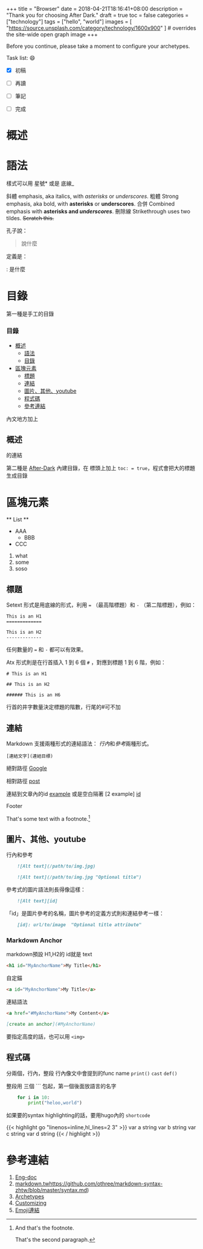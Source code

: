 +++
title = "Browser"
date = 2018-04-21T18:16:41+08:00
description = "Thank you for choosing After Dark."
draft = true
toc = false
categories = ["technology"]
tags = ["hello", "world"]
images = [
  "https://source.unsplash.com/category/technology/1600x900"
] # overrides the site-wide open graph image
+++

Before you continue, please take a moment to configure your archetypes.


<!--more-->

Task list: :smile:

- [x] 初稿
- [ ] 再讀
- [ ] 筆記
- [ ] 完成


# 概述


# 語法

樣式可以用 星號\* 或是 底線\_

斜體 emphasis, aka italics, with *asterisks* or _underscores_.
粗體 Strong emphasis, aka bold, with **asterisks** or __underscores__.
合併 Combined emphasis with **asterisks and _underscores_**.
刪除線 Strikethrough uses two tildes. ~~Scratch this.~~


孔子說：

> 說什麼

定義是：

: 是什麼


# 目錄

第一種是手工的目錄

<h3 id="toc">目錄</h3>

*   [概述](#overview)
	* [語法](#syntax)	
	* [目錄](#toc)
*   [區塊元素](#block)
	* [標題](#caption)
	* [連結](#link)
	* [圖片、其他、youtube](#media)
	* [程式碼](#code)
	* [參考連結](#ref)


內文地方加上 <h2 id="overview">概述</h2>的連結

第二種是 [After-Dark](https://comfusion.github.io/after-dark/)  內建目錄，在
標頭上加上  `toc: = true`，程式會把大的標題生成目錄


區塊元素
========

 ** List **

* AAA
	* BBB
* CCC


1. what
2. some
3. soso




標題
--------

Setext 形式是用底線的形式，利用 `=` （最高階標題）和 `-` （第二階標題），例如：

    This is an H1
    =============

    This is an H2
    -------------

任何數量的 `=` 和 `-` 都可以有效果。

Atx 形式則是在行首插入 1 到 6 個 `#` ，對應到標題 1 到 6 階，例如：

    # This is an H1

    ## This is an H2

    ###### This is an H6

行首的井字數量決定標題的階數，行尾的#可不加


連結
--------
Markdown 支援兩種形式的連結語法： *行內*和*參考*兩種形式。

	[連結文字](連結目標)

絕對路徑
[Google](https://www.google.com)

相對路徑
[post](/post/)

連結到文章內的id
[example][id] 或是空白隔著 [2 example] [id]

 [id]: http://example.com/  "Optional Title Here"
 [id]: http://example.com/  'Optional Title Here'
 [id]: http://example.com/  (Optional Title Here)
 [id]: <http://example.com/>  "Optional Title Here"

Footer

That's some text with a footnote.[^1]

[^1]: 
	And that's the footnote.

    That's the second paragraph.


圖片、其他、youtube
--------

行內和參考

```md
    ![Alt text](/path/to/img.jpg)

    ![Alt text](/path/to/img.jpg "Optional title")
```


參考式的圖片語法則長得像這樣：
```md
    ![Alt text][id]
```

「id」是圖片參考的名稱，圖片參考的定義方式則和連結參考一樣：

```md
    [id]: url/to/image  "Optional title attribute"
```


### Markdown Anchor

markdown預設 H1,H2的 id就是 text

```html
<h1 id="MyAnchorName">My Title</h1>
```

自定錨
```html
<a id="MyAnchorName">My Title</a>
```

連結語法

```html
<a href="#MyAnchorName">My Content</a>
```

```markdown
[create an anchor](#MyAnchorName)
```

要指定高度的話，也可以用 `<img>`

程式碼
--------

分兩個，行內，整段
行內像文中會提到的func name  `print()` `cast` `def()`

整段用 三個  \`\`\` 包起，第一個後面放語言的名字
```python
	for i in 10:
		print("heloo,world")
```

如果要的syntax highlighting的話，要用hugo內的 `shortcode`

{{< highlight go "linenos=inline,hl_lines=2 3" >}}
var a string
var b string
var c string
var d string
{{< / highlight >}}




# 參考連結

1. [Eng-doc](http://daringfireball.net/projects/markdown/syntax)
2. [markdown.tw](: )https://github.com/othree/markdown-syntax-zhtw/blob/master/syntax.md)
3. [Archetypes](https://gohugo.io/content-management/archetypes/)
4. [Customizing](https://comfusion.github.io/after-dark/#customizing)
5. [Emoji連結](https://www.webpagefx.com/tools/emoji-cheat-sheet/)
